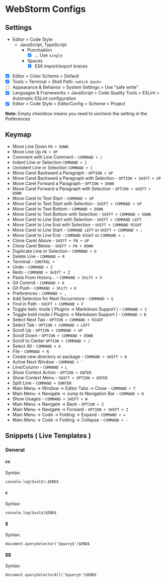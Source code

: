 # WebStorm Configs

## Settings

- Editor > Code Style
    - JavaScript, TypeScript
        - Punctuation
            - [x] ... Use `single`
        - Spaces
            - [x] ES6 import/export braces
- [x] Editor > Color Scheme > Default
- [x] Tools > Terminal > Shell Path: `<which bash>`
- [ ] Appearance & Behavior > System Settings > Use "safe write"
- [x] Languages & Frameworks > JavaScript > Code Quality Tools > ESLint > Automatic ESLint configuration
- [x] Editor > Code Style > EditorConfig > Scheme > Project

**Note:** Empty checkbox means you need to uncheck the setting in the Preferences

## Keymap

- Move Line Down `FN + DOWN`
- Move Line Up `FN + UP`
- Comment with Line Comment - `COMMAND + /`
- Indent Line or Selection `COMMAND + }`
- Unindent Line or Selection `COMMAND + {`
- Move Caret Backward a Paragraph - `OPTION + UP`
- Move Caret Backward a Paragraph with Selection - `OPTION + SHIFT + UP`
- Move Caret Forward a Paragraph - `OPTION + DOWN`
- Move Caret Forward a Paragraph with Selection - `OPTION + SHIFT + DOWN`
- Move Caret to Text Start - `COMMAND + UP`
- Move Caret to Text Start with Selection - `SHIFT + COMMAND + UP`
- Move Caret to Text Bottom - `COMMAND + DOWN`
- Move Caret to Text Bottom with Selection - `SHIFT + COMMAND + DOWN`
- Move Caret to Line Start with Selection - `SHIFT + COMMAND LEFT`
- Move Caret to Line End with Selection - `SHIFT + COMMAND RIGHT`
- Move Caret to Line Start - `COMMAND LEFT` or `SHIFT + COMMAND + ;`
- Move Caret to Line End - `COMMAND RIGHT` or `COMMAND + ;`
- Clone Caret Above - `SHIFT + FN + UP`
- Clone Caret Below - `SHIFT + FN + DOWN`
- Duplicate Line or Selection - `COMMAND + D`
- Delete Line - `COMMAND + R`
- Terminal - ``CONTROL + ` ``
- Undo - `COMMAND + Z`
- Redo - `COMMAND + SHIFT + Z`
- Paste From History... - `COMMAND + Shift + V`
- Git Commit - `COMMAND + K`
- Git Push - `COMMAND + Shift + K`
- Preferences - `COMMAND + ,`
- Add Selection for Next Occurrence - `COMMAND + G`
- Find in Path - `SHIFT + COMMAND + F`
- Toggle italic mode ( Plugins -> Markdown Support ) - `COMMAND + I`
- Toggle bold mode ( Plugins -> Markdown Support ) - `COMMAND + B`
- Select Next Tab - `OPTION + COMMAND + RIGHT`
- Select Tab - `OPTION + COMMAND + LEFT`
- Scroll Up - `OPTION + COMMAND + UP`
- Scroll Down - `OPTION + COMMAND + DOWN`
- Scroll to Center `OPTION + COMMAND + /`
- Select All - `COMMAND + A`
- File - `COMMAND + N`
- Create new directory or package - `COMMAND + SHIFT + N`
- Active Next Window - ``COMMAND + ` ``
- Line/Column - `COMMAND + L`
- Show Context Action - `OPTION + ENTER`
- Show Context Menu - `SHIFT + OPTION + ENTER`
- Split Line - `COMMAND + ENNTER`
- Main Menu -> Window -> Editor Tabs -> Close - `COMMAND + T`
- Main Menu -> Navigate -> Jump to Navigation Bar - `COMMAND + 0`
- Show Usages - `COMMAND + SHIFT + W`
- Main Menu -> Navigate -> Back - `OPTION + Z`
- Main Menu -> Navigate -> Forward - `OPTION + SHIFT + Z`
- Main Menu -> Code -> Folding -> Expand - `COMMAND + =`
- Main Menu -> Code -> Folding -> Collapse - `COMMAND + -`

## Snippets ( Live Templates )

### General

#### cc

Syntax:
```
console.log($val$);$END$
```

#### c

Syntax:
```
console.log($val$)$END$
```

#### $

Syntax:
```
document.querySelector('$query$')$END$
```

#### $$

Syntax:
```
document.querySelectorAll('$query$')$END$
```
